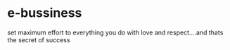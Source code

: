 # e-bussiness
set  maximum effort to everything you do with love and respect....and thats the secret of success
